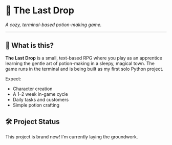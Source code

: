 # 🧪 The Last Drop

*A cozy, terminal-based potion-making game.*

---

## 🌿 What is this?

**The Last Drop** is a small, text-based RPG where you play as an apprentice learning the gentle art of potion-making in a sleepy, magical town. The game runs in the terminal and is being built as my first solo Python project.

Expect:
- Character creation
- A 1–2 week in-game cycle
- Daily tasks and customers
- Simple potion crafting

## 🛠 Project Status

This project is brand new! I'm currently laying the groundwork.
